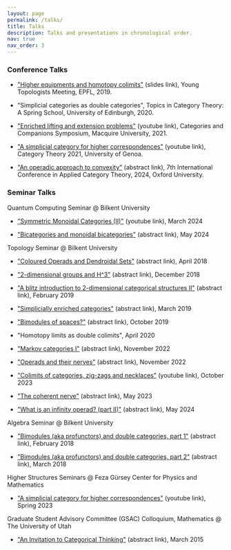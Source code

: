 ```yaml
---
layout: page
permalink: /talks/
title: Talks
description: Talks and presentations in chronological order.
nav: true
nav_order: 3
---
```


### Conference Talks

- ["Higher equipments and homotopy colimits"](https://archiveweb.epfl.ch/ytm2019.epfl.ch/wp-content/uploads/2019/07/haderi-presentation.pdf) (slides link), Young Topologists Meeting, EPFL, 2019.

- "Simplicial categories as double categories", Topics in Category Theory: A Spring School, University of Edinburgh, 2020.

- ["Enriched lifting and extension problems"](https://www.youtube.com/watch?v=yaVvXbFW3Hc) (youtube link), Categories and Companions Symposium, Macquire University, 2021.

- ["A simplicial category for higher correspondences"](https://www.youtube.com/watch?v=iFF6HA9U4Lc) (youtube link), Category Theory 2021, University of Genoa.

- ["An operadic approach to convexity"](https://oxford24.github.io/assets/act-papers/15_an_operadic_approach_to_convex.pdf) (abstract link), 7th International Conference in Applied Category Theory, 2024, Oxford University.

### Seminar Talks

Quantum Computing Seminar @ Bilkent University

- ["Symmetric Monoidal Categories (II)"](https://www.youtube.com/watch?v=QLhOLikeKxs) (youtube link), March 2024

- ["Bicategories and monoidal bicategories"](http://www.fen.bilkent.edu.tr/~cvmath/tr/seminars/2021-2022/10052024.pdf) (abstract link), May 2024

Topology Seminar @ Bilkent University

- ["Coloured Operads and Dendroidal Sets"](http://www.fen.bilkent.edu.tr/~cvmath/tr/seminars/2018Spring/02042018-2.pdf) (abstract link), April 2018

- ["2-dimensional groups and H^3"](http://www.fen.bilkent.edu.tr/~cvmath/tr/seminars/2018-2019Fall/17122018.pdf) (abstract link), December 2018

- ["A blitz introduction to 2-dimensional categorical structures II"](http://www.fen.bilkent.edu.tr/~cvmath/tr/seminars/2018-2019Fall/25022019-2.pdf) (abstract link), February 2019

- ["Simplicially enriched categories"](http://www.fen.bilkent.edu.tr/~cvmath/tr/seminars/2018-2019Fall/18032019-2.pdf) (abstract link), March 2019

- ["Bimodules of spaces?"](http://www.fen.bilkent.edu.tr/~cvmath/tr/seminars/2019-2020Fall/14102019-2.pdf) (abstract link), October 2019

- "Homotopy limits as double colimits", April 2020

- ["Markov categories I"](http://www.fen.bilkent.edu.tr/~cvmath/tr/seminars/2021-2022/07112022.pdf) (abstract link), November 2022

- ["Operads and their nerves"](http://www.fen.bilkent.edu.tr/~cvmath/seminars/2021-2022/14112022.pdf) (abstract link), November 2022

- ["Colimits of categories, zig-zags and necklaces"](https://www.youtube.com/watch?v=15jE8ch6x70) (youtube link), October 2023

- ["The coherent nerve"](http://www.fen.bilkent.edu.tr/~cvmath/tr/seminars/2021-2022/02052023.pdf) (abstract link), May 2023

- ["What is an infinity operad? (part II)"](http://www.fen.bilkent.edu.tr/~cvmath/tr/seminars/2021-2022/27052024.pdf) (abstract link), May 2024

Algebra Seminar @ Bilkent University

- ["Bimodules (aka profunctors) and double categories, part 1"](http://www.fen.bilkent.edu.tr/~cvmath/seminars/2018Spring/26022018-2.pdf) (abstract link), February 2018

- ["Bimodules (aka profunctors) and double categories, part 2"](http://www.fen.bilkent.edu.tr/~cvmath/tr/seminars/2018Spring/05032018.pdf) (abstract link), March 2018

Higher Structures Seminars @ Feza Gürsey Center for Physics and Mathematics

- ["A simplicial category for higher correspondences"](https://www.youtube.com/watch?v=T3uZha3zvqk) (youtube link), Spring 2023

Graduate Student Advisory Committee (GSAC) Colloquium, Mathematics @ The University of Utah

- ["An Invitation to Categorical Thinking"](http://www.math.utah.edu/gsac/colloq_past/colloq_spring15.html) (abstract link), March 2015

